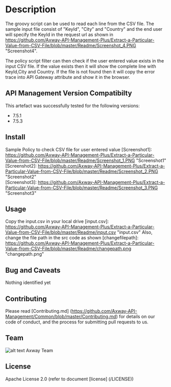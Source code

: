 # Description
The groovy script can be used to read each line from the CSV file. The sample input file consist of "KeyId", "City" and "Country" and the end user will specify the KeyId in the request url as shown in https://github.com/Axway-API-Management-Plus/Extract-a-Particular-Value-from-CSV-File/blob/master/Readme/Screenshot_4.PNG "Screenshot4". 

The policy script filter can then check if the user entered value exists in the input CSV file. If the value exists then it will show the complete line with KeyId,City and Country.
If the file is not found then it will copy the error trace into API Gateway attribute and show it in the browser. 


## API Management Version Compatibilty
This artefact was successfully tested for the following versions:
- 7.5.1
- 7.5.3

## Install

Sample Policy to check CSV file for user entered value
[Screenshot1]: https://github.com/Axway-API-Management-Plus/Extract-a-Particular-Value-from-CSV-File/blob/master/Readme/Screenshot_1.PNG  "Screenshot1"
[Screenshot2]: https://github.com/Axway-API-Management-Plus/Extract-a-Particular-Value-from-CSV-File/blob/master/Readme/Screenshot_2.PNG  "Screenshot2"   
[Screenshot3]: https://github.com/Axway-API-Management-Plus/Extract-a-Particular-Value-from-CSV-File/blob/master/Readme/Screenshot_3.PNG  "Screenshot3"


## Usage

Copy the input.csv in your local drive
[input.csv]: https://github.com/Axway-API-Management-Plus/Extract-a-Particular-Value-from-CSV-File/blob/master/Readme/input.csv "input.csv" 
Also, change the file path in the src code as shown
[changefilepath]: https://github.com/Axway-API-Management-Plus/Extract-a-Particular-Value-from-CSV-File/blob/master/Readme/changepath.png "changepath.png" 
  

## Bug and Caveats

Nothing identified yet

## Contributing

Please read [Contributing.md] (https://github.com/Axway-API-Management/Common/blob/master/Contributing.md) for details on our code of conduct, and the process for submitting pull requests to us.

## Team

![alt text][Axwaylogo] Axway Team

[Axwaylogo]: https://github.com/Axway-API-Management/Common/blob/master/img/AxwayLogoSmall.png  "Axway logo"


## License
Apache License 2.0 (refer to document [license] (/LICENSE))